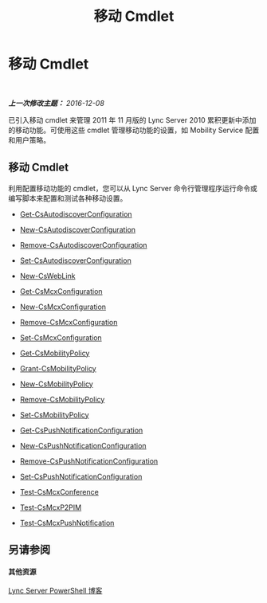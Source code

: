 ﻿---
title: 移动 Cmdlet
TOCTitle: 移动 Cmdlet
ms:assetid: 42a30a34-d66b-4c91-b596-a6fc7666e600
ms:mtpsurl: https://technet.microsoft.com/zh-cn/library/Hh690019(v=OCS.15)
ms:contentKeyID: 49312669
ms.date: 12/10/2016
mtps_version: v=OCS.15
ms.translationtype: HT
---

# 移动 Cmdlet

 

_**上一次修改主题：** 2016-12-08_

已引入移动 cmdlet 来管理 2011 年 11 月版的 Lync Server 2010 累积更新中添加的移动功能。可使用这些 cmdlet 管理移动功能的设置，如 Mobility Service 配置和用户策略。

## 移动 Cmdlet

利用配置移动功能的 cmdlet，您可以从 Lync Server 命令行管理程序运行命令或编写脚本来配置和测试各种移动设置。

  - [Get-CsAutodiscoverConfiguration](get-csautodiscoverconfiguration.md)

  - [New-CsAutodiscoverConfiguration](new-csautodiscoverconfiguration.md)

  - [Remove-CsAutodiscoverConfiguration](remove-csautodiscoverconfiguration.md)

  - [Set-CsAutodiscoverConfiguration](set-csautodiscoverconfiguration.md)

  - [New-CsWebLink](new-csweblink.md)

  - [Get-CsMcxConfiguration](get-csmcxconfiguration.md)

  - [New-CsMcxConfiguration](new-csmcxconfiguration.md)

  - [Remove-CsMcxConfiguration](remove-csmcxconfiguration.md)

  - [Set-CsMcxConfiguration](set-csmcxconfiguration.md)

  - [Get-CsMobilityPolicy](get-csmobilitypolicy.md)

  - [Grant-CsMobilityPolicy](grant-csmobilitypolicy.md)

  - [New-CsMobilityPolicy](new-csmobilitypolicy.md)

  - [Remove-CsMobilityPolicy](remove-csmobilitypolicy.md)

  - [Set-CsMobilityPolicy](set-csmobilitypolicy.md)

  - [Get-CsPushNotificationConfiguration](get-cspushnotificationconfiguration.md)

  - [New-CsPushNotificationConfiguration](new-cspushnotificationconfiguration.md)

  - [Remove-CsPushNotificationConfiguration](remove-cspushnotificationconfiguration.md)

  - [Set-CsPushNotificationConfiguration](set-cspushnotificationconfiguration.md)

  - [Test-CsMcxConference](test-csmcxconference.md)

  - [Test-CsMcxP2PIM](test-csmcxp2pim.md)

  - [Test-CsMcxPushNotification](test-csmcxpushnotification.md)

## 另请参阅

#### 其他资源

[Lync Server PowerShell 博客](http://go.microsoft.com/fwlink/?linkid=203150%26clcid=0x804)


